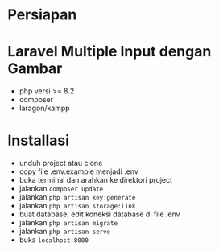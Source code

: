 # Persiapan
# Laravel Multiple Input dengan Gambar
- php versi >= 8.2
- composer
- laragon/xampp

# Installasi
- unduh project atau clone
- copy file .env.example menjadi .env
- buka terminal dan arahkan ke direktori project
- jalankan <code>composer update</code>
- jalankan <code>php artisan key:generate</code>
- jalankan <code>php artisan storage:link</code>
- buat database, edit koneksi database di file .env
- jalankan <code>php artisan migrate</code>
- jalankan <code>php artisan serve</code>
- buka <code>localhost:8000</code>
